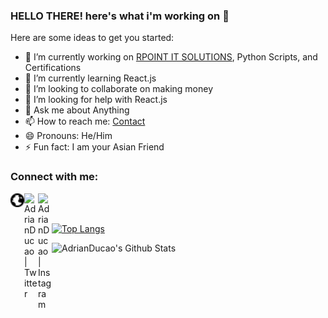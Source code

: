 ### HELLO THERE! here's what i'm working on 👋

Here are some ideas to get you started:

- 🔭 I’m currently working on [RPOINT IT SOLUTIONS](https://rpointsolution.com), Python Scripts, and Certifications
- 🌱 I’m currently learning React.js
- 👯 I’m looking to collaborate on making money
- 🤔 I’m looking for help with React.js
- 💬 Ask me about Anything
- 📫 How to reach me: [Contact](https://rpointsolution.com/contact)
- 😄 Pronouns: He/Him
- ⚡ Fun fact: I am your Asian Friend

### Connect with me:

[<img align="left" alt="RPOINT IT SOLUTIONS" width="22px" src="https://raw.githubusercontent.com/iconic/open-iconic/master/svg/globe.svg" />](https://rpointsolution.com)
[<img align="left" alt="AdrianDucao | Twitter" width="22px" src="https://cdn.jsdelivr.net/npm/simple-icons@v3/icons/twitter.svg" />](https://twitter.com/AdrianDucao)
[<img align="left" alt="AdrianDucao | Instagram" width="22px" src="https://cdn.jsdelivr.net/npm/simple-icons@v3/icons/instagram.svg" />](https://www.instagram.com/ian_ducao.php/)

<br />
<br />

[![Top Langs](https://github-readme-stats.vercel.app/api/top-langs/?username=AdrianDucao&layout=compact)](https://github.com/anuraghazra/github-readme-stats)

<img align="left" alt="AdrianDucao's Github Stats" src="https://github-readme-stats.adrianducao.vercel.app/api?username=AdrianDucao&show_icons=true&hide_border=true" />
